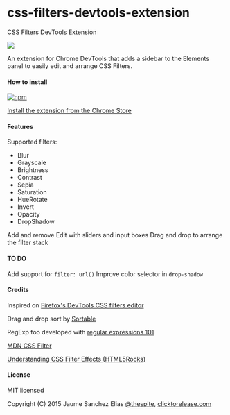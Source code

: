 # css-filters-devtools-extension
CSS Filters DevTools Extension

![](https://raw.githubusercontent.com/spite/css-filters-devtools-extension/master/about/marquee.png)

An extension for Chrome DevTools that adds a sidebar to the Elements panel to easily edit and arrange CSS Filters.

#### How to install ####

[![npm](https://raw.githubusercontent.com/spite/css-filters-devtools-extension/master/about/ChromeWebStore_Badge_v2_496x150.png)](https://chrome.google.com/webstore/detail/jeidmdcnbpcnjmmeelolmhldaboickfn)

[Install the extension from the Chrome Store](https://chrome.google.com/webstore/detail/jeidmdcnbpcnjmmeelolmhldaboickfn)

#### Features ####

Supported filters:
- Blur
- Grayscale
- Brightness
- Contrast
- Sepia
- Saturation
- HueRotate
- Invert
- Opacity
- DropShadow

Add and remove
Edit with sliders and input boxes
Drag and drop to arrange the filter stack

#### TO DO ####

Add support for ``filter: url()``
Improve color selector in ``drop-shadow``

#### Credits ####

Inspired on [Firefox's DevTools CSS filters editor](https://developer.mozilla.org/en-US/docs/Tools/Page_Inspector/How_to/Edit_CSS_filters)

Drag and drop sort by [Sortable](http://rubaxa.github.io/Sortable/)

RegExp foo developed with [regular expressions 101](https://regex101.com/)

[MDN CSS Filter](https://developer.mozilla.org/en/docs/Web/CSS/filter)

[Understanding CSS Filter Effects (HTML5Rocks)](http://www.html5rocks.com/en/tutorials/filters/understanding-css/)

#### License ####

MIT licensed

Copyright (C) 2015 Jaume Sanchez Elias [@thespite](https://twitter.com/thespite), [clicktorelease.com](https://www.clicktorelease.com)
